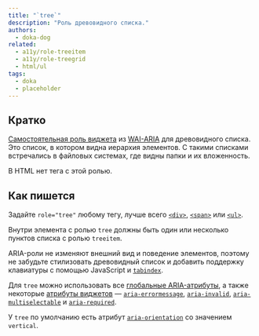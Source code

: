 ```yaml
---
title: "`tree`"
description: "Роль древовидного списка."
authors:
  - doka-dog
related:
  - a11y/role-treeitem
  - a11y/role-treegrid
  - html/ul
tags:
  - doka
  - placeholder
---
```


## Кратко

[Самостоятельная роль виджета](/a11y/aria-roles/#roli-vidzhetov) из [WAI-ARIA](/a11y/aria-intro/#specifikaciya) для древовидного списка. Это список, в котором видна иерархия элементов. С такими списками встречались в файловых системах, где видны папки и их вложенность.

В HTML нет тега с этой ролью.

## Как пишется

Задайте `role="tree"` любому тегу, лучше всего [`<div>`](/html/div/), [`<span>`](/html/span/) или [`<ul>`](/html/ul/).

Внутри элемента с ролью `tree` должны быть один или несколько пунктов списка с ролью `treeitem`.

ARIA-роли не изменяют внешний вид и поведение элементов, поэтому не забудьте стилизовать древовидный список и добавить поддержку клавиатуры с помощью JavaScript и [`tabindex`](/html/global-attrs/#tabindex).

Для `tree` можно использовать все [глобальные ARIA-атрибуты](/a11y/aria-attrs/#globalnye-atributy), а также некоторые [атрибуты виджетов](/a11y/aria-attrs/#atributy-vidzhetov) — [`aria-errormessage`](/a11y/aria-errormessage/), [`aria-invalid`](/a11y/aria-invalid/), [`aria-multiselectable`](/a11y/aria-multiselectable/) и [`aria-required`](/a11y/aria-required/).

У `tree` по умолчанию есть атрибут [`aria-orientation`](/a11y/aria-orientation/) со значением `vertical`.
